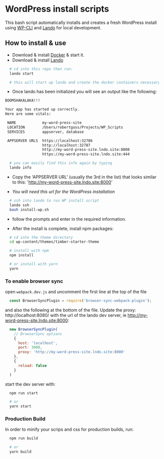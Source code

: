 # WordPress install scripts

This bash script automatically installs and creates a fresh WordPress install using [WP-CLI](https://make.wordpress.org/cli/handbook/) and [Lando](https://docs.devwithlando.io/) for local development.

## How to install & use

- Download & install [Docker](https://docs.docker.com/install/) & start it.
- Download & install [Lando](https://docs.devwithlando.io/)

```bash
  # cd into this repo then run:
  lando start

  # this will start up lando and create the docker containers necessary for WordPress
```

- Once lando has been initialized you will see an output like the following:

```bash
BOOMSHAKALAKA!!!

Your app has started up correctly.
Here are some vitals:

 NAME            my-word-press-site
 LOCATION        /Users/robertguss/Projects/WP_Scripts
 SERVICES        appserver, database

 APPSERVER URLS  https://localhost:32786
                 http://localhost:32787
                 http://my-word-press-site.lndo.site:8000
                 https://my-word-press-site.lndo.site:444
```

```bash
  # you can easily find this info again by typing
  lando info
```

- Copy the 'APPSERVER URL' (usually the 3rd in the list) that looks similar to this: 'http://my-word-press-site.lndo.site:8000'

- _You will need this url for the WordPress installation_

```bash
  # ssh into lando to run WP install script
  lando ssh
  bash install-wp.sh
```

- follow the prompts and enter in the required information.

- After the install is complete, install npm packages:

```bash
  # cd into the theme directory
  cd wp-content/themes/timber-starter-theme

  # install with npm
  npm install

  # or install with yarn
  yarn
```

### To enable browser sync

open `webpack.dev.js` and uncomment the first line at the top of the file

```javascript
  const BrowserSyncPlugin = require('browser-sync-webpack-plugin');
```

and also the following at the bottom of the file. Update the proxy: http://localhost:8080/ with the url of the lando dev server, ie http://my-word-press-site.lndo.site:8000:

```javascript
  new BrowserSyncPlugin(
    // BrowserSync options
    {
      host: 'localhost',
      port: 3000,
      proxy: 'http://my-word-press-site.lndo.site:8000'
    },
    {
      reload: false
    }
  )
```

start the dev server with:

```bash
  npm run start

  # or
  yarn start
```

### Production Build

In order to minify your scrips and css for production builds, run:

```bash
  npm run build

  # or
  yarn build
```